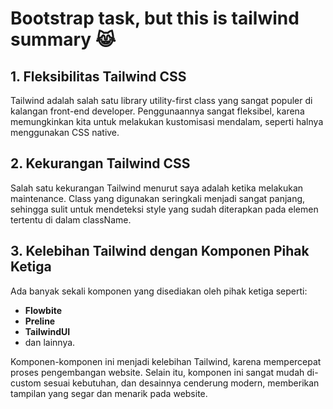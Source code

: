 # Bootstrap task, but this is tailwind summary 😹

## 1. Fleksibilitas Tailwind CSS

Tailwind adalah salah satu library utility-first class yang sangat populer di kalangan front-end developer. Penggunaannya sangat fleksibel, karena memungkinkan kita untuk melakukan kustomisasi mendalam, seperti halnya menggunakan CSS native.

## 2. Kekurangan Tailwind CSS

Salah satu kekurangan Tailwind menurut saya adalah ketika melakukan maintenance. Class yang digunakan seringkali menjadi sangat panjang, sehingga sulit untuk mendeteksi style yang sudah diterapkan pada elemen tertentu di dalam className.

## 3. Kelebihan Tailwind dengan Komponen Pihak Ketiga

Ada banyak sekali komponen yang disediakan oleh pihak ketiga seperti:

-   **Flowbite**
-   **Preline**
-   **TailwindUI**
-   dan lainnya.

Komponen-komponen ini menjadi kelebihan Tailwind, karena mempercepat proses pengembangan website. Selain itu, komponen ini sangat mudah di-custom sesuai kebutuhan, dan desainnya cenderung modern, memberikan tampilan yang segar dan menarik pada website.
